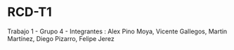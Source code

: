 # RCD-T1
Trabajo 1 - Grupo 4 - Integrantes : Alex Pino Moya, Vicente Gallegos, Martin Martínez, Diego Pizarro, Felipe Jerez
